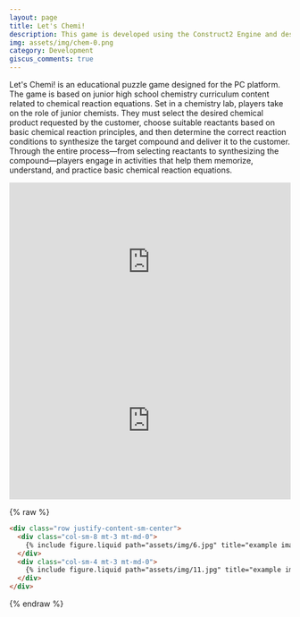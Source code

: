 ```yaml
---
layout: page
title: Let's Chemi!
description: This game is developed using the Construct2 Engine and designed for middle school students to enhance their understanding of chemistry.
img: assets/img/chem-0.png
category: Development
giscus_comments: true
---
```


Let's Chemi! is an educational puzzle game designed for the PC platform. The game is based on junior high school chemistry curriculum content related to chemical reaction equations. Set in a chemistry lab, players take on the role of junior chemists. They must select the desired chemical product requested by the customer, choose suitable reactants based on basic chemical reaction principles, and then determine the correct reaction conditions to synthesize the target compound and deliver it to the customer. Through the entire process—from selecting reactants to synthesizing the compound—players engage in activities that help them memorize, understand, and practice basic chemical reaction equations.

<div class="embed-container">
    <iframe width="640" height="390" 
    src="https://www.youtube.com/embed/ZbEWNc4kuJs?si=tmlEkenbuhN63TJQ" 
    frameborder="0" allowfullscreen></iframe>
</div>
<style>
.embed-container {
  position: relative;
  padding-bottom: 56.25%;
  height: 0;
  overflow: hidden;
  max-width: 100%;
}
.embed-container iframe,
.embed-container object,
.embed-container embed {
  position: absolute;
  top: 0;
  left: 0;
  width: 100%;
  height: 100%;
}
</style><div class="embed-container">
    <iframe width="640" height="390" 
    src="https://www.youtube.com/embed/ZbEWNc4kuJs?si=tmlEkenbuhN63TJQ" 
    frameborder="0" allowfullscreen></iframe>
</div>
<style>
.embed-container {
  position: relative;
  padding-bottom: 56.25%;
  height: 0;
  overflow: hidden;
  max-width: 100%;
}
.embed-container iframe,
.embed-container object,
.embed-container embed {
  position: absolute;
  top: 0;
  left: 0;
  width: 100%;
  height: 100%;
}
</style>

{% raw %}

```html
<div class="row justify-content-sm-center">
  <div class="col-sm-8 mt-3 mt-md-0">
    {% include figure.liquid path="assets/img/6.jpg" title="example image" class="img-fluid rounded z-depth-1" %}
  </div>
  <div class="col-sm-4 mt-3 mt-md-0">
    {% include figure.liquid path="assets/img/11.jpg" title="example image" class="img-fluid rounded z-depth-1" %}
  </div>
</div>
```

{% endraw %}
